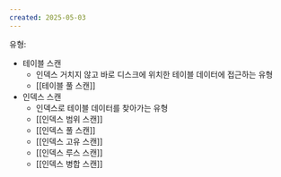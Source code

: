 ```yaml
---
created: 2025-05-03
---
```

유형:
- 테이블 스캔
	- 인덱스 거치지 않고 바로 디스크에 위치한 테이블 데이터에 접근하는 유형
	- [[테이블 풀 스캔]]
- 인덱스 스캔
	- 인덱스로 테이블 데이터를 찾아가는 유형
	- [[인덱스 범위 스캔]]
	- [[인덱스 풀 스캔]]
	- [[인덱스 고유 스캔]]
	- [[인덱스 루스 스캔]]
	- [[인덱스 병합 스캔]]